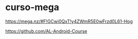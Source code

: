 # curso-mega

https://mega.nz/#F!GCwi0QxT!y4ZWmR5E0wFrzd0L61-Hog

https://github.com/AL-Android-Course

